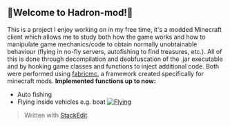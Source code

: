 ## 🧊Welcome to Hadron-mod!🧊

This is a project I enjoy working on in my free time, it's a modded Minecraft client which allows me to study both how the game works and how to manipulate game mechanics/code to obtain normally unobtainable behaviour (flying in no-fly servers, autofishing to find treasures, etc.).
All of this is done through decompilation and deobfuscation of the .jar executable and by hooking game classes and functions to inject additional code. Both were performed using [fabricmc](https://fabricmc.net/), a framework created specifically for minecraft mods.
**Implemented functions up to now:**

 - Auto fishing
 - Flying inside vehicles e.g. boat
[![Flying](https://i.postimg.cc/8cf71VXx/2022-05-06-21-54-09.png)](https://postimg.cc/ctZxmPSc)
> Written with [StackEdit](https://stackedit.io/).
